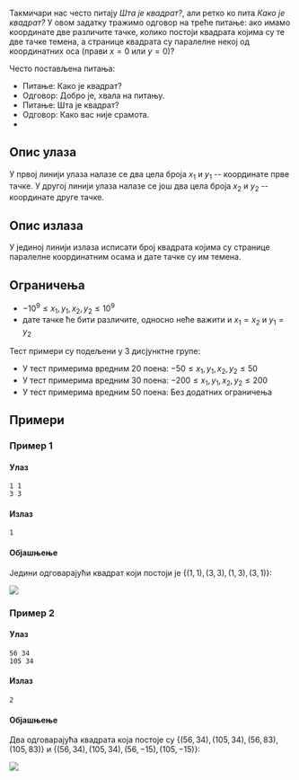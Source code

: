 ﻿Такмичари нас често питају *Шта је квадрат?*, али ретко ко пита *Како је квадрат?*  У овом задатку тражимо одговор на треће питање: ако имамо координате две различите тачке, колико постоји квадрата којима су те две тачке темена, а странице квадрата су паралелне некој од координатних оса (прави $x = 0$ или $y = 0$)? 

Често постављена питања:

- Питање: Како је квадрат?
- Одговор: Добро је, хвала на питању.
- Питање: Шта је квадрат?
- Одговор: Како вас није срамота.
- 
## Опис улаза
У првој линији улаза налазе се два цела броја $x_1$ и $y_1$ -- координате прве тачке.
У другој линији улаза налазе се још два цела броја $x_2$ и $y_2$ -- координате друге тачке.

## Опис излаза
У јединој линији излаза исписати број квадрата којима су странице паралелне координатним осама и дате тачке су им темена. 

## Ограничења
- $-10^9 \leq x_1, y_1, x_2, y_2 \leq 10^9$
- дате тачке ће бити различите, односно неће важити и $x_1 = x_2$ и $y_1 = y_2$

Тест примери су подељени у 3 дисјунктнe групe:

-   У тест примерима вредним $20$ поена: $-50 \leq x_1, y_1, x_2, y_2 \leq 50$
-   У тест примерима вредним $30$ поена: $-200 \leq x_1, y_1, x_2, y_2 \leq 200$
-   У тест примерима вредним $50$ поена: Без додатних ограничења

## Примери
### Пример 1
#### Улаз

```
1 1
3 3
```

#### Излаз
```
1
```

#### Објашњење
Једини одговарајући квадрат који постоји је $\{(1, 1), (3, 3), (1, 3), (3, 1)\}$:

![](https://petljamediastorage.blob.core.windows.net/competitions/kvadrati-sl1.PNG)
### Пример 2
#### Улаз
```
56 34
105 34
```

#### Излаз
```
2
```

#### Објашњење
Два одговарајућа квадрата која постоје су $\{(56, 34), (105, 34), (56, 83), (105, 83)\}$ и $\{(56, 34), (105, 34), (56, -15), (105, -15)\}$:

![](https://petljamediastorage.blob.core.windows.net/competitions/kvadrati-sl2.PNG)
